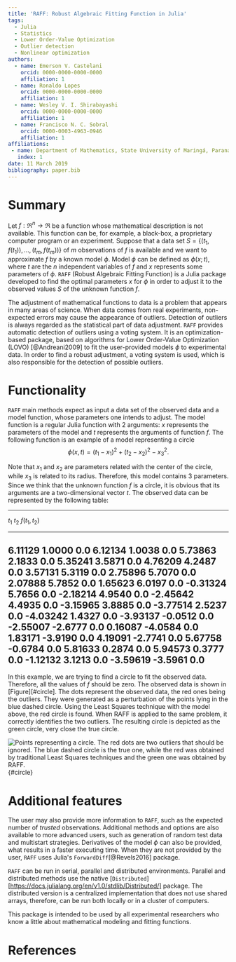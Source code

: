 ```yaml
---
title: 'RAFF: Robust Algebraic Fitting Function in Julia'
tags:
  - Julia
  - Statistics
  - Lower Order-Value Optimization
  - Outlier detection
  - Nonlinear optimization
authors:
  - name: Emerson V. Castelani
    orcid: 0000-0000-0000-0000
    affiliation: 1
  - name: Ronaldo Lopes
    orcid: 0000-0000-0000-0000
    affiliation: 1
  - name: Wesley V. I. Shirabayashi
    orcid: 0000-0000-0000-0000
    affiliation: 1
  - name: Francisco N. C. Sobral
    orcid: 0000-0003-4963-0946
    affiliation: 1
affiliations:
 - name: Department of Mathematics, State University of Maringá, Paraná, Brazil
   index: 1
date: 11 March 2019
bibliography: paper.bib
---
```


# Summary

Let $f : \Re^n \to \Re$ be a function whose mathematical description
is not available. This function can be, for example, a black-box, a
proprietary computer program or an experiment. Suppose that a data set
$S = \{(t_1, f(t_1)), \dots, (t_m, f(t_m))\}$ of $m$ observations of
$f$ is available and we want to approximate $f$ by a known model
$\phi$. Model $\phi$ can be defined as $\phi(x;t)$, where $t$ are the
$n$ independent variables of $f$ and $x$ represents some parameters of
$\phi$. ``RAFF`` (Robust Algebraic Fitting Function) is a Julia
package developed to find the optimal parameters $x$ for $\phi$ in
order to adjust it to the observed values $S$ of the unknown function
$f$.

The adjustment of mathematical functions to data is a problem that
appears in many areas of science. When data comes from real
experiments, non-expected errors may cause the appearance of
outliers. Detection of outliers is always regarded as the statistical
part of data adjustment. ``RAFF`` provides automatic detection of
outliers using a voting system. It is an optimization-based package,
based on algorithms for Lower Order-Value Optimization (LOVO)
[@Andreani2009] to fit the user-provided models $\phi$ to experimental
data. In order to find a robust adjustment, a voting system is used,
which is also responsible for the detection of possible outliers.

# Functionality

``RAFF`` main methods expect as input a data set of the observed data
and a model function, whose parameters one intends to adjust. The
model function is a regular Julia function with 2 arguments: $x$
represents the parameters of the model and $t$ represents the
arguments of function $f$. The following function is an example of a
model representing a circle
$$
\phi(x, t) = (t_1 - x_1)^2 + (t_2 - x_2)^2 - x_3^2.
$$

Note that $x_1$ and $x_2$ are parameters related with the center of
the circle, while $x_3$ is related to its radius. Therefore, this
model contains 3 parameters. Since we think that the unknown function
$f$ is a circle, it is obvious that its arguments are a
two-dimensional vector $t$. The observed data can be represented by
the following table:

-------------------------------------
$t_1$       $t_2$     $f(t_1, t_2)$
-------     -------   ---------------
 6.11129    1.0000    0.0
 6.12134    1.0038    0.0
 5.73863    2.1833    0.0
 5.35241    3.5871    0.0
 4.76209    4.2487    0.0
 3.57131    5.3119    0.0
 2.75896    5.7070    0.0
 2.07888    5.7852    0.0
 1.65623    6.0197    0.0
-0.31324    5.7656    0.0
-2.18214    4.9540    0.0
-2.45642    4.4935    0.0
-3.15965    3.8885    0.0
-3.77514    2.5237    0.0
-4.03242    1.4327    0.0
-3.93137   -0.0512    0.0
-2.55007   -2.6777    0.0
 0.16087   -4.0584    0.0
 1.83171   -3.9190    0.0
 4.19091   -2.7741    0.0
 5.67758   -0.6784    0.0
 5.81633    0.2874    0.0
 5.94573    0.3777    0.0
-1.12132    3.1213    0.0
-3.59619   -3.5961    0.0
-------------------------------------

In this example, we are trying to find a circle to fit the observed
data. Therefore, all the values of $f$ should be zero. The observed
data is shown in [Figure][#circle]. The dots represent the observed
data, the red ones being the outliers. They were generated as a
perturbation of the points lying in the blue dashed circle. Using the
Least Squares technique with the model above, the red circle is
found. When RAFF is applied to the same problem, it correctly
identifies the two outliers. The resulting circle is depicted as the
green circle, very close the true circle.

![Points representing a circle. The red dots are two outliers that
 should be ignored. The blue dashed circle is the true one, while the
 red was obtained by traditional Least Squares techniques and the
 green one was obtained by RAFF.](circle.png){#circle}

# Additional features

The user may also provide more information to ``RAFF``, such as the
expected number of *trusted* observations. Additional methods and
options are also available to more advanced users, such as generation
of random test data and multistart strategies. Derivatives of the
model $\phi$ can also be provided, what results in a faster executing
time. When they are not provided by the user, ``RAFF`` uses Julia's
``ForwardDiff``[@Revels2016] package.

``RAFF`` can be run in serial, parallel and distributed
environments. Parallel and distributed methods use the native
[``Distributed``][https://docs.julialang.org/en/v1.0/stdlib/Distributed/]
package. The distributed version is a centralized implementation that
does not use shared arrays, therefore, can be run both locally or in a
cluster of computers.

This package is intended to be used by all experimental researchers
who know a little about mathematical modeling and fitting functions.

# References

